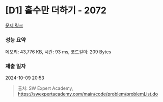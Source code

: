 # [D1] 홀수만 더하기 - 2072 

[문제 링크](https://swexpertacademy.com/main/code/problem/problemDetail.do?contestProbId=AV5QSEhaA5sDFAUq) 

### 성능 요약

메모리: 43,776 KB, 시간: 93 ms, 코드길이: 209 Bytes

### 제출 일자

2024-10-09 20:53



> 출처: SW Expert Academy, https://swexpertacademy.com/main/code/problem/problemList.do